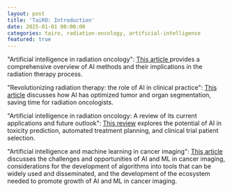 ```yaml
---
layout: post
title: 'TaiRO: Introduction'
date: 2025-01-01 00:00:00
categories: tairo, radiation-oncology, artificial-intelligence
featured: true
---
```


"Artificial intelligence in radiation oncology": [This article ](https://pubmed.ncbi.nlm.nih.gov/32843739/) provides a comprehensive overview of AI methods and their implications in the radiation therapy process. ​

"Revolutionizing radiation therapy: the role of AI in clinical practice": [This article](https://academic.oup.com/jrr/article/65/1/1/7441099) discusses how AI has optimized tumor and organ segmentation, saving time for radiation oncologists. ​

"Artificial intelligence in radiation oncology: A review of its current applications and future outlook": [This review](https://www.sciencedirect.com/science/article/pii/S1078817421000924) explores the potential of AI in toxicity prediction, automated treatment planning, and clinical trial patient selection. 

"Artificial intelligence and machine learning in cancer imaging": [This article](https://www.nature.com/articles/s43856-022-00199-0) discusses the challenges and opportunities of AI and ML in cancer imaging, considerations for the development of algorithms into tools that can be widely used and disseminated, and the development of the ecosystem needed to promote growth of AI and ML in cancer imaging.